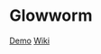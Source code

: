 # Glowworm

[Demo](https://stackblitz.com/github/lishichao1002/glowworm)
[Wiki](https://github.com/lishichao1002/glowworm/wiki)
